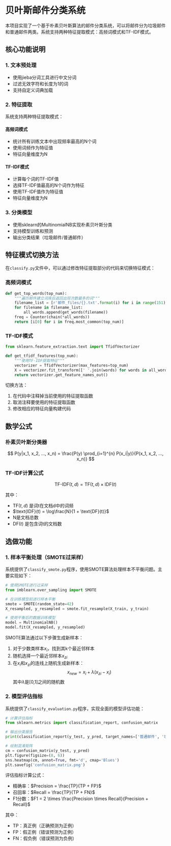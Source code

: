 # 贝叶斯邮件分类系统

本项目实现了一个基于朴素贝叶斯算法的邮件分类系统，可以将邮件分为垃圾邮件和普通邮件两类。系统支持两种特征提取模式：高频词模式和TF-IDF模式。

## 核心功能说明

### 1. 文本预处理
- 使用jieba分词工具进行中文分词
- 过滤无效字符和长度为1的词
- 支持自定义词典加载

### 2. 特征提取
系统支持两种特征提取模式：

#### 高频词模式
- 统计所有训练文本中出现频率最高的N个词
- 使用词频作为特征值
- 特征向量维度为N

#### TF-IDF模式
- 计算每个词的TF-IDF值
- 选择TF-IDF值最高的N个词作为特征
- 使用TF-IDF值作为特征值
- 特征向量维度为N

### 3. 分类模型
- 使用sklearn的MultinomialNB实现朴素贝叶斯分类
- 支持模型训练和预测
- 输出分类结果（垃圾邮件/普通邮件）

## 特征模式切换方法

在`classify.py`文件中，可以通过修改特征提取部分的代码来切换特征模式：

### 高频词模式
```python
def get_top_words(top_num):
    """遍历邮件建立词库后返回出现次数最多的词"""
    filename_list = [r'邮件_files/{}.txt'.format(i) for i in range(151)]
    for filename in filename_list:
        all_words.append(get_words(filename))
    freq = Counter(chain(*all_words))
    return [i[0] for i in freq.most_common(top_num)]
```

### TF-IDF模式
```python
from sklearn.feature_extraction.text import TfidfVectorizer

def get_tfidf_features(top_num):
    """使用TF-IDF提取特征"""
    vectorizer = TfidfVectorizer(max_features=top_num)
    X = vectorizer.fit_transform([' '.join(words) for words in all_words])
    return vectorizer.get_feature_names_out()
```

切换方法：
1. 在代码中注释掉当前使用的特征提取函数
2. 取消注释要使用的特征提取函数
3. 修改相应的特征向量构建代码

## 数学公式

### 朴素贝叶斯分类器
$$
P(y|x_1, x_2, ..., x_n) = \frac{P(y) \prod_{i=1}^{n} P(x_i|y)}{P(x_1, x_2, ..., x_n)}
$$

### TF-IDF计算公式
$$
\text{TF-IDF}(t,d) = \text{TF}(t,d) \times \text{IDF}(t)
$$

其中：
- $\text{TF}(t,d)$ 是词t在文档d中的词频
- $\text{IDF}(t) = \log\frac{N}{1 + \text{DF}(t)}$
- N是文档总数
- $\text{DF}(t)$ 是包含词t的文档数

## 选做功能

### 1. 样本平衡处理（SMOTE过采样）
系统提供了`classify_smote.py`程序，使用SMOTE算法处理样本不平衡问题。主要实现如下：

```python
# 使用SMOTE进行过采样
from imblearn.over_sampling import SMOTE

# 在训练模型前进行样本平衡
smote = SMOTE(random_state=42)
X_resampled, y_resampled = smote.fit_resample(X_train, y_train)

# 使用平衡后的数据训练模型
model = MultinomialNB()
model.fit(X_resampled, y_resampled)
```

SMOTE算法通过以下步骤生成新样本：
1. 对于少数类样本$x_i$，找到其k个最近邻样本
2. 随机选择一个最近邻样本$x_{zi}$
3. 在$x_i$和$x_{zi}$的连线上随机生成新样本：
   $$x_{new} = x_i + \lambda(x_{zi} - x_i)$$
   其中$\lambda$是[0,1]之间的随机数

### 2. 模型评估指标
系统提供了`classify_evaluation.py`程序，实现全面的模型评估功能：

```python
# 计算评估指标
from sklearn.metrics import classification_report, confusion_matrix

# 输出分类报告
print(classification_report(y_test, y_pred, target_names=['普通邮件', '垃圾邮件']))

# 绘制混淆矩阵
cm = confusion_matrix(y_test, y_pred)
plt.figure(figsize=(8, 6))
sns.heatmap(cm, annot=True, fmt='d', cmap='Blues')
plt.savefig('confusion_matrix.png')
```

评估指标计算公式：
- 精确率：$Precision = \frac{TP}{TP + FP}$
- 召回率：$Recall = \frac{TP}{TP + FN}$
- F1分数：$F1 = 2 \times \frac{Precision \times Recall}{Precision + Recall}$

其中：
- TP：真正例（正确预测为正例）
- FP：假正例（错误预测为正例）
- FN：假负例（错误预测为负例）
